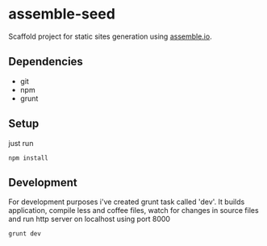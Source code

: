 # assemble-seed

Scaffold project for static sites generation using [assemble.io](http://assemble.io/).

## Dependencies
* git
* npm
* grunt

## Setup
just run

```
npm install
```

## Development
For development purposes i've created grunt task called 'dev'. It builds application, compile less and coffee files, watch for changes in source files and run http server on localhost using port 8000

```
grunt dev
```
